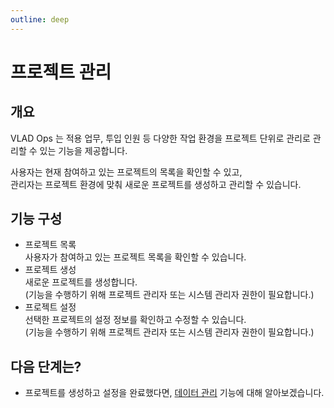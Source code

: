 ```yaml
---
outline: deep
---
```


# 프로젝트 관리

## 개요
VLAD Ops 는 적용 업무, 투입 인원 등 다양한 작업 환경을 프로젝트 단위로 관리로 관리할 수 있는 기능을 제공합니다.

사용자는 현재 참여하고 있는 프로젝트의 목록을 확인할 수 있고,  
관리자는 프로젝트 환경에 맞춰 새로운 프로젝트를 생성하고 관리할 수 있습니다.


## 기능 구성

- 프로젝트 목록  
  사용자가 참여하고 있는 프로젝트 목록을 확인할 수 있습니다.
- 프로젝트 생성  
  새로운 프로젝트를 생성합니다.  
  (기능을 수행하기 위해 프로젝트 관리자 또는 시스템 관리자 권한이 필요합니다.)
- 프로젝트 설정  
  선택한 프로젝트의 설정 정보를 확인하고 수정할 수 있습니다.  
  (기능을 수행하기 위해 프로젝트 관리자 또는 시스템 관리자 권한이 필요합니다.)


## 다음 단계는?
- 프로젝트를 생성하고 설정을 완료했다면, [데이터 관리](./intro-dataset) 기능에 대해 알아보겠습니다.
